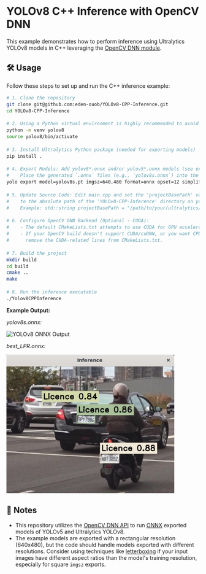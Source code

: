 # YOLOv8 C++ Inference with OpenCV DNN

This example demonstrates how to perform inference using Ultralytics YOLOv8 models in C++ leveraging the [OpenCV DNN module](https://docs.opencv.org/4.x/d6/d0f/group__dnn.html).

## 🛠️ Usage

Follow these steps to set up and run the C++ inference example:

```bash
# 1. Clone the repository
git clone git@github.com:eden-ouob/YOLOv8-CPP-Inference.git
cd YOLOv8-CPP-Inference

# 2. Using a Python virtual environment is highly recommended to avoid dependency conflicts.
python -m venv yolov8
source yolov8/bin/activate

# 3. Install Ultralytics Python package (needed for exporting models)
pip install .

# 4. Export Models: Add yolov8*.onnx and/or yolov5*.onnx models (see export instructions below)
#    Place the generated `.onnx` files (e.g., `yolov8s.onnx`) into the `ultralytics/examples/YOLOv8-CPP-Inference/` directory.
yolo export model=yolov8s.pt imgsz=640,480 format=onnx opset=12 simplify=True device=0 # Example: 640x480 resolution

# 5. Update Source Code: Edit main.cpp and set the 'projectBasePath' variable
#    to the absolute path of the 'YOLOv8-CPP-Inference' directory on your system.
#    Example: std::string projectBasePath = "/path/to/your/ultralytics/examples/YOLOv8-CPP-Inference";

# 6. Configure OpenCV DNN Backend (Optional - CUDA):
#    - The default CMakeLists.txt attempts to use CUDA for GPU acceleration with OpenCV DNN.
#    - If your OpenCV build doesn't support CUDA/cuDNN, or you want CPU inference,
#      remove the CUDA-related lines from CMakeLists.txt.

# 7. Build the project
mkdir build
cd build
cmake ..
make

# 8. Run the inference executable
./Yolov8CPPInference
```

**Example Output:**

_yolov8s.onnx:_

![YOLOv8 ONNX Output](https://user-images.githubusercontent.com/40023722/217356132-a4cecf2e-2729-4acb-b80a-6559022d7707.png)

_best_LPR.onnx:_

![image](https://github.com/eden-owo/YOLOv8-CPP/blob/master/imgs/best_LPR.png)


## 📝 Notes
- This repository utilizes the [OpenCV DNN API](https://docs.opencv.org/4.x/d6/d0f/group__dnn.html) to run [ONNX](https://onnx.ai/) exported models of YOLOv5 and Ultralytics YOLOv8.
- The example models are exported with a rectangular resolution (640x480), but the code should handle models exported with different resolutions. Consider using techniques like [letterboxing](https://docs.ultralytics.com/modes/predict/#letterbox) if your input images have different aspect ratios than the model's training resolution, especially for square `imgsz` exports.
